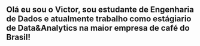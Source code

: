 ## Olá eu sou o Victor, sou estudante de Engenharia de Dados e atualmente trabalho como estágiario de Data&Analytics na maior empresa de café do Brasil!


